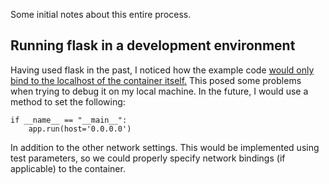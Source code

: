 Some initial notes about this entire process.

## Running flask in a development environment

Having used flask in the past, I noticed how the example code [would only bind to the localhost of the container itself.](https://github.com/seru1us/devops-exercise/blob/dffb219aaeb6580f43716cff9a0309ad8c1159b5/app/main.py#L54) This posed some problems when trying to debug it on my local machine. In the future, I would use a method to set the following:

```
if __name__ == "__main__":
    app.run(host='0.0.0.0')
```

In addition to the other network settings. This would be implemented using test parameters, so we could properly specify network bindings (if applicable) to the container.

